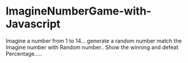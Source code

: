 # ImagineNumberGame-with-Javascript

Imagine a number from 1 to 14...
generate a random number
match the Imagine number with Random number..
Show the winning and defeat Percentage.....
